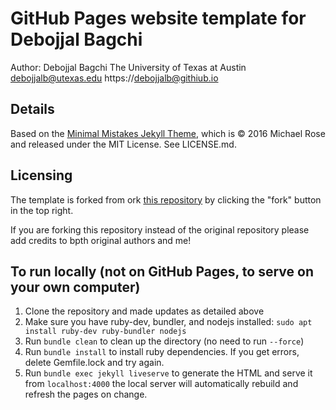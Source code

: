 # GitHub Pages website template for Debojjal Bagchi

Author:
Debojjal Bagchi
The University of Texas at Austin
debojjalb@utexas.edu
https://debojjalb@githiub.io

## Details

Based on the [Minimal Mistakes Jekyll Theme](https://mmistakes.github.io/minimal-mistakes/), which is © 2016 Michael Rose and released under the MIT License. See LICENSE.md.

## Licensing 
The template is forked from ork [this repository](https://github.com/academicpages/academicpages.github.io) by clicking the "fork" button in the top right. 

If you are forking this repository instead of the original repository please add credits to bpth original authors and me!


## To run locally (not on GitHub Pages, to serve on your own computer)
1. Clone the repository and made updates as detailed above
1. Make sure you have ruby-dev, bundler, and nodejs installed: `sudo apt install ruby-dev ruby-bundler nodejs`
1. Run `bundle clean` to clean up the directory (no need to run `--force`)
1. Run `bundle install` to install ruby dependencies. If you get errors, delete Gemfile.lock and try again.
1. Run `bundle exec jekyll liveserve` to generate the HTML and serve it from `localhost:4000` the local server will automatically rebuild and refresh the pages on change.
